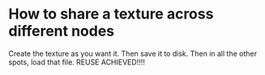 # How to share a texture across different nodes

Create the texture as you want it. 
Then save it to disk. Then in all the other spots, load that file.
REUSE ACHIEVED!!!!
